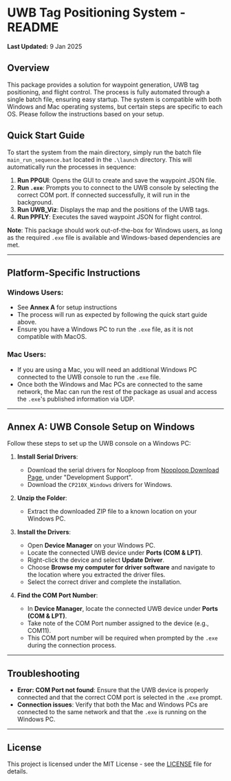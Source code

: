 # UWB Tag Positioning System - README

**Last Updated:** 9 Jan 2025

## Overview

This package provides a solution for waypoint generation, UWB tag positioning, and flight control. The process is fully automated through a single batch file, ensuring easy startup. The system is compatible with both Windows and Mac operating systems, but certain steps are specific to each OS. Please follow the instructions based on your setup.

## Quick Start Guide

To start the system from the main directory, simply run the batch file `main_run_sequence.bat` located in the `.\launch` directory. This will automatically run the processes in sequence:

1. **Run PPGUI**: Opens the GUI to create and save the waypoint JSON file.
2. **Run `.exe`**: Prompts you to connect to the UWB console by selecting the correct COM port. If connected successfully, it will run in the background.
3. **Run UWB_Viz**: Displays the map and the positions of the UWB tags.
4. **Run PPFLY**: Executes the saved waypoint JSON for flight control.

**Note**: This package should work out-of-the-box for Windows users, as long as the required `.exe` file is available and Windows-based dependencies are met.

---

## Platform-Specific Instructions

### Windows Users:
- See **Annex A** for setup instructions
- The process will run as expected by following the quick start guide above.
- Ensure you have a Windows PC to run the `.exe` file, as it is not compatible with MacOS.

### Mac Users:
- If you are using a Mac, you will need an additional Windows PC connected to the UWB console to run the `.exe` file.
- Once both the Windows and Mac PCs are connected to the same network, the Mac can run the rest of the package as usual and access the `.exe`'s published information via UDP.

---

## Annex A: UWB Console Setup on Windows

Follow these steps to set up the UWB console on a Windows PC:

1. **Install Serial Drivers**:
   - Download the serial drivers for Nooploop from [Nooploop Download Page](https://www.nooploop.com/download/), under "Development Support".
   - Download the `CP210X_Windows` drivers for Windows.
   
2. **Unzip the Folder**:
   - Extract the downloaded ZIP file to a known location on your Windows PC.

3. **Install the Drivers**:
   - Open **Device Manager** on your Windows PC.
   - Locate the connected UWB device under **Ports (COM & LPT)**.
   - Right-click the device and select **Update Driver**.
   - Choose **Browse my computer for driver software** and navigate to the location where you extracted the driver files.
   - Select the correct driver and complete the installation.

4. **Find the COM Port Number**:
   - In **Device Manager**, locate the connected UWB device under **Ports (COM & LPT)**.
   - Take note of the COM Port number assigned to the device (e.g., COM11).
   - This COM port number will be required when prompted by the `.exe` during the connection process.

---

## Troubleshooting

- **Error: COM Port not found**: Ensure that the UWB device is properly connected and that the correct COM port is selected in the `.exe` prompt.
- **Connection issues**: Verify that both the Mac and Windows PCs are connected to the same network and that the `.exe` is running on the Windows PC.

---

## License

This project is licensed under the MIT License - see the [LICENSE](LICENSE) file for details.
